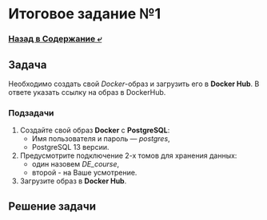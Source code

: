 # Итоговое задание №1

### [Назад в Содержание ⤶](/README.md)

## Задача
Необходимо создать свой _Docker_-образ и загрузить его в **Docker Hub**. В  ответе указать ссылку на образ в DockerHub.

### Подзадачи
1. Создайте свой образ **Docker** с **PostgreSQL**:
   - Имя пользователя и пароль — _postgres_,
   - PostgreSQL 13 версии.
2. Предусмотрите подключение 2-х томов для хранения данных: 
   - один назовем _DE_course_, 
   - второй - на Ваше усмотрение.
3. Загрузите образ в **Docker Hub**.  

## Решение задачи
###